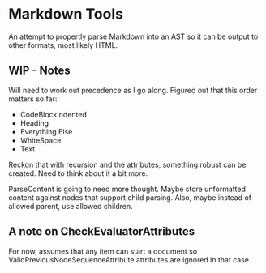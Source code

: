 # Markdown Tools

An attempt to propertly parse Markdown into an AST so it can be output to other formats, most likely HTML.

## WIP - Notes

Will need to work out precedence as I go along. Figured out that this order matters so far:

* CodeBlockIndented
* Heading
* Everything Else
* WhiteSpace
* Text

Reckon that with recursion and the attributes, something robust can be created. Need to think about it a bit more.

ParseContent is going to need more thought. Maybe store unformatted content against nodes that support child parsing.
Also, maybe instead of allowed parent, use allowed children.

## A note on CheckEvaluatorAttributes

For now, assumes that any item can start a document so ValidPreviousNodeSequenceAttribute attributes are ignored in that case.